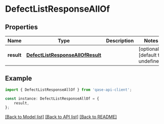 # DefectListResponseAllOf


## Properties

Name | Type | Description | Notes
------------ | ------------- | ------------- | -------------
**result** | [**DefectListResponseAllOfResult**](DefectListResponseAllOfResult.md) |  | [optional] [default to undefined]

## Example

```typescript
import { DefectListResponseAllOf } from 'qase-api-client';

const instance: DefectListResponseAllOf = {
    result,
};
```

[[Back to Model list]](../README.md#documentation-for-models) [[Back to API list]](../README.md#documentation-for-api-endpoints) [[Back to README]](../README.md)
